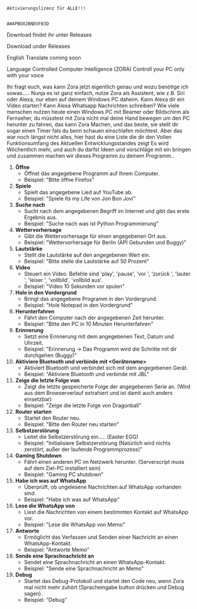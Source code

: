 
                                                          Aktivierungslizenz für ALLE!!!

                                                               AW4PBOX2BNDVFB3D

Download findet ihr unter Releases


Download under Releases



English Translate coming soon

Language Controlled Computer Intelligence (ZORA)
Controll your PC only with your voice


Ihr fragt euch, was kann Zora jetzt eigentlich genau und wozu benötige ich sowas.....
Nunja es ist ganz einfach, nutze Zora als Assistent, wie z.B. Siri oder Alexa, nur eben auf deinem Windows PC daheim. Kann Alexa dir ein Video starten? 
Kann Alexa Whatsapp Nachrichten schreiben?
Wie viele menschen nutzen heute einen Windows PC mit Beamer oder Bildschirm als Fernseher, du müsstest mit Zora nicht mal deine Hand bewegen um den PC herunter zu fahren, das kann Zora Machen, und das beste, sie stellt dir sogar einen Timer fals du beim schauen einschlafen möchtest.
Aber das war noch längst nicht alles, hier hast du eine Liste die dir den Vollen Funktionsumfang des Aktuellen Entwicklungsstandes zeigt
Es wird Wöchentlich mehr, und auch du darfst Ideen und vorschläge mit ein bringen und zusammen machen wir dieses Programm zu deinem Programm..
1. **Öffne <Programm>**
   - Öffnet das angegebene Programm auf Ihrem Computer.
   - Beispiel: "Bitte öffne Firefox"
2. **Spiele <Lied>**
   - Spielt das angegebene Lied auf YouTube ab.
   - Beispiel: "Spiele Its my Life von Jon Bon Jovi"
3. **Suche nach <Begriff>**
   - Sucht nach dem angegebenen Begriff im Internet und gibt das erste Ergebnis aus.
   - Beispiel: "Suche nach was ist Python Programmierung"
4. **Wettervorhersage**
   - Gibt die Wettervorhersage für einen angegebenen Ort aus.
   - Beispiel: "Wettervorhersage für Berlin (API Gebunden und Buggy)"
5. **Lautstärke <Prozent>**
   - Stellt die Lautstärke auf den angegebenen Wert ein.
   - Beispiel: "Bitte stelle die Lautstärke auf 50 Prozent"
6. **Video <Befehl>**
   - Steuert ein Video. Befehle sind 'play', 'pause', 'vor <Sekunden>', 'zurück <Sekunden>', 'lauter <Einheiten>', 'leiser <Einheiten>', 'vollbild', 'vollbild aus'.
   - Beispiel: "Video 10 Sekunden vor spulen"
7. **Hole <Programm> in den Vordergrund**
   - Bringt das angegebene Programm in den Vordergrund.
   - Beispiel: "Hole Notepad in den Vordergrund"
8. **Herunterfahren <Zeit>**
   - Fährt den Computer nach der angegebenen Zeit herunter.
   - Beispiel: "Bitte den PC in 10 Minuten Herunterfahren"
9. **Erinnerung <Text>**
   - Setzt eine Erinnerung mit dem angegebenen Text, Datum und Uhrzeit.
   - Beispiel: "Erinnerung -> Das Programm wird die Schritte mit dir durchgehen (Buggy)"
10. **Aktiviere Bluetooth und verbinde mit <Gerätename>**
    - Aktiviert Bluetooth und verbindet sich mit dem angegebenen Gerät.
    - Beispiel: "Aktiviere Bluetooth und verbinde mit JBL"
11. **Zeige die letzte Folge von <Serie>**
    - Zeigt die letzte gespeicherte Folge der angegebenen Serie an. (Wird aus dem Browserverlauf extrahiert und ist damit auch anders einsetzbar)
    - Beispiel: "Zeige die letzte Folge von Dragonball"
12. **Router starten**
    - Startet den Router neu.
    - Beispiel: "Bitte den Router neu starten"
13. **Selbstzerstörung**
    - Leitet die Selbstzerstörung ein..... (Easter EGG)
    - Beispiel: "Initialisiere Selbstzerstörung (Natürlich wird nichts zerstört, außer der laufende Programmprozess)"
14. **Gaming Shutdown**
    - Fährt einen anderen PC im Netzwerk herunter. (Serverscript muss auf dem Ziel-PC installiert sein)
    - Beispiel: "Gaming PC shutdown"
15. **Habe ich was auf WhatsApp**
    - Überprüft, ob ungelesene Nachrichten auf WhatsApp vorhanden sind.
    - Beispiel: "Habe ich was auf WhatsApp"
16. **Lese die WhatsApp von <Kontakt>**
    - Liest die Nachrichten von einem bestimmten Kontakt auf WhatsApp vor.
    - Beispiel: "Lese die WhatsApp von Memo"
17. **Antworte <Kontakt>**
    - Ermöglicht das Verfassen und Senden einer Nachricht an einen WhatsApp-Kontakt.
    - Beispiel: "Antworte Memo"
18. **Sende eine Sprachnachricht an <Kontakt>**
    - Sendet eine Sprachnachricht an einen WhatsApp-Kontakt.
    - Beispiel: "Sende eine Sprachnachricht an Memo"
19. **Debug**
    - Startet das Debug-Protokoll und startet den Code neu, wenn Zora mal nicht mehr zuhört (Spracheingabe button drücken und Debug sagen).
    - Beispiel: "Debug"
